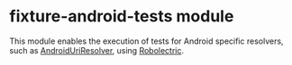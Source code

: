 # fixture-android-tests module

This module enables the execution of tests for Android specific resolvers,
such as [AndroidUriResolver](../fixture/src/main/kotlin/com/appmattus/kotlinfixture/resolver/AndroidUriResolver.kt),
using [Robolectric](http://robolectric.org).
